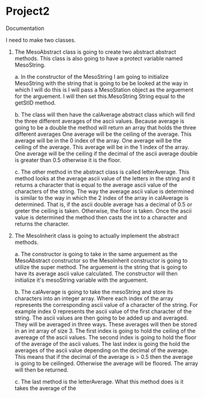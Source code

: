 # Project2
Documentation

I need to make two classes. 

1. The MesoAbstract class is going to create two abstract abstract methods. 
   This class is also going to have a protect variable named MesoString.
   
   a. In the constructor of the MesoString I am going to initialize MesoString with the string that is going to be be looked at
      the way in which I will do this is I will pass a MesoStation object as the arguement for the arguement. 
      I will then set this.MesoString String equal to the getStID method.
      
   b. The class will then have the calAverage abstract class which will find the three different averages of the ascii values.
      Because average is going to be a double the method will return an array that holds the three different averages
      One average will be the ceiling of the average. This average will be in the 0 index of the array.
      One average will be the ceiling of the average. This average will be in the 1 index of the array.
      One average will be the ceiling if the decimal of the ascii average double is greater than 0.5 otherwise it is the floor.
      
   c. The other method in the abstract class is called letterAverage. This method looks at the average ascii value of the letters
      in the string and it returns a character that is equal to the average ascii value of the characters of the string.
      The way the average ascii value is determined is similar to the way in which the 2 index of the array in calAverage is determined.
      That is, if the ascii double average has a decimal of 0.5 or greter the ceiling is taken. Otherwise, the floor is taken.
      Once the ascii value is determined the method then casts the int to a character and returns the character.
      
2. The MesoInherit class is going to actually implement the abstract methods.

   a. The constructor is going to take in the same arguement as the MesoAbstract constructor so the MesoInherit constructor is going 
      to utilize the super method. The arguement is the string that is going to have its average ascii value calculated. 
      The constructor will then initialize it's mesoString variable with the arguement.
   
   b. The calAverage is going to take the mesoString and store its characters into an integer array. Where each index of 
      the array represents the corresponding ascii value of a character of the string. For example index 0 represents the ascii
      value of the first character of the string. The ascii values are then going to be added up and averaged. They will be averaged
      in three ways. These averages will then be stored in an int array of size 3. The first index is going to hold the ceiling
      of the avereage of the ascii values. The second index is going to hold the floor of the average of the ascii values.
      The last index is going the hold the averages of the ascii value depending on the decimal of the average. This means
      that if the decimal of the average is > 0.5 then the average is going to be ceilinged. Otherwise the average will
      be floored. The array will then be returned.
      
   c. The last method is the letterAverage. What this method does is it takes the average of the 
